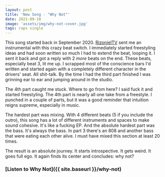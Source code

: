 ```yaml
---
layout: post
title: 'New Song - "Why Not"'
date: 2021-09-10
image: 'assets/img/why-not-cover.jpg'
tags: raps single 
---
```


This song started back in September 2020. [RizonielTV](https://youtube.com/rizonieltv) sent me an instrumental with this crazy beat switch. I immediately started freestyling ideas and had soon written so much I had to extend the beat, looping it. I sent it back and got a reply with 2 *more* beats on the end. These beats, especially beat 3, lit me up. I scrapped most of the conscience bars I'd written and started again with a completely different character in the drivers' seat. All shit-talk. By the time I had the third part finished I was grinning ear to ear and jumping around in the studio.

The 4th part caught me stuck. Where to go from here? I said fuck it and started freestyling. The 4th part is nearly all one take from a freestyle. I punched in a couple of parts, but it was a good reminder that intuition reigns supreme, especially in music.

The hardest part was mixing. With 4 different beats (5 if you include the outro), this song has a lot of different instruments and spaces to make sound cohesive. It's like a fucking EP. And the absolute hardest part was the bass. It's always the bass. In part 3 there's an 808 and another bass that were eating each other alive. I must have mixed this section at least 20 times.

The result is an absolute journey. It starts introspective. It gets weird. It goes full ego. It again finds its center and concludes: why not?

### [Listen to Why Not]({{ site.baseurl }}/why-not)